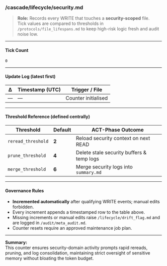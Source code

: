 <!-- @meta {
  "fileType": "counter",
  "purpose": "Counts WRITE-phase changes to security-domain files (auth flows, gate policies, hash checks).",
  "editPolicy": "incrementOnly",
  "routeScope": "security",
  "created": "2025-06-27T00:00:00Z"
} -->

### /cascade/lifecycle/security.md

> **Role:** Records every WRITE that touches a **security-scoped** file.  
> Tick values are compared to thresholds in `/protocols/file_lifespans.md` to keep high-risk logic fresh and audit noise low.

---

#### Tick Count  
`0`

---

#### Update Log (latest first)

| Δ | Timestamp (UTC) | Trigger / File    |
|---|-----------------|-------------------|
| — | —               | Counter initialised |

---

#### Threshold Reference (defined centrally)

| Threshold | Default | ACT-Phase Outcome                                   |
|-----------|---------|-----------------------------------------------------|
| `reread_threshold` | **2** | Reload security context on next READ          |
| `prune_threshold`  | **4** | Delete stale security buffers & temp logs     |
| `merge_threshold`  | **6** | Merge security logs into `summary.md`         |

---

#### Governance Rules

- **Incremented automatically** after qualifying WRITE events; manual edits forbidden.  
- Every increment appends a timestamped row to the table above.  
- Missing increments or manual edits raise `/lifecycle/drift_flag.md` and are logged in `/audit/meta_audit.md`.  
- Counter resets require an approved maintenance job plan.

---

**Summary:**  
This counter ensures security-domain activity prompts rapid rereads, pruning, and log consolidation, maintaining strict oversight of sensitive memory without bloating the token budget.
